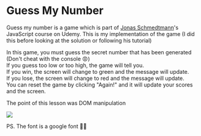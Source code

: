 <h1>Guess My Number</h1>

<p>
Guess my number is a game which is part of <a href="https://www.udemy.com/user/jonasschmedtmann/">Jonas Schmedtmann</a>'s JavaScript course on Udemy. This is my implementation of the game (I did this before looking at the solution or following his tutorial)

In this game, you must guess the secret number that has been generated (Don't cheat with the console 😡)</br>
If you guess too low or too high, the game will tell you.</br>
If you win, the screen will change to green and the message will update.</br>
If you lose, the screen will change to red and the message will update.</br>
You can reset the game by clicking "Again!" and it will update your scores and the screen.</br>

The point of this lesson was DOM manipulation </br>

<img src="https://i.hurricanedancer.com/cUhvJ4u8lUxL/thumbnail">

PS. The font is a google font 🤷‍♂️

</P>
